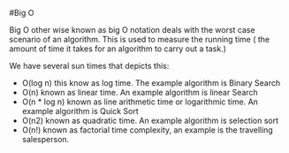 #Big O 

 Big O other wise known as big O notation deals with the worst case scenario of an algorithm. This is used to measure the running time  ( the amount of time it takes for an algorithm to carry out a task.)

We have several sun times that depicts this:

- O(log n) this know as log time. The example algorithm is Binary Search
- O(n) known as linear time. An example algorithm is linear Search
- O(n * log n) known as line arithmetic time or logarithmic time. An example algorithm is Quick Sort 
- O(n2) known as quadratic time. An example algorithm is selection sort
- O(n!) known as factorial time complexity, an example is the travelling salesperson.


